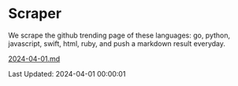 # Scraper

We scrape the github trending page of these languages: go, python, javascript, swift, html, ruby, and push a markdown result everyday.

[2024-04-01.md](https://github.com/henson/Scraper/blob/master/2024-04-01.md)

Last Updated: 2024-04-01 00:00:01